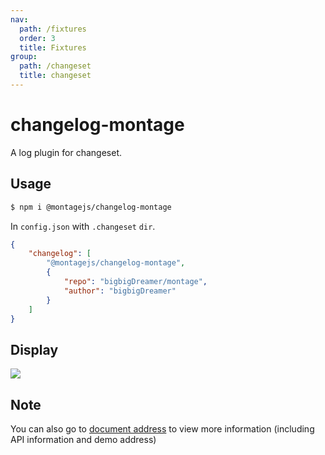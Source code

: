 ```yaml
---
nav:
  path: /fixtures
  order: 3
  title: Fixtures
group:
  path: /changeset
  title: changeset
---
```


# changelog-montage

A log plugin for changeset.

## Usage

```bash
$ npm i @montagejs/changelog-montage
```

In `config.json` with `.changeset` `dir`.

```json
{
    "changelog": [
        "@montagejs/changelog-montage",
        {
            "repo": "bigbigDreamer/montage",
            "author": "bigbigDreamer"
        }
    ]
}
```

## Display

![](https://to-out-use.oss-cn-hangzhou.aliyuncs.com/common/f0UcnS.png)

## Note

You can also go to [document address](https://montage.bigdreamer.cc) to view more information (including API information and demo address)
